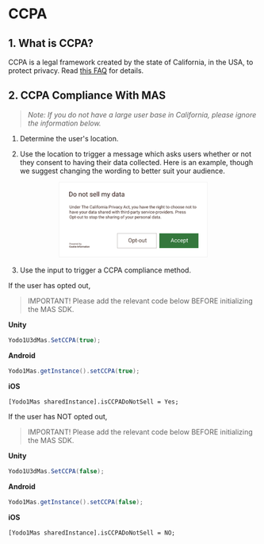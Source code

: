 # CCPA

## 1. What is CCPA?

CCPA is a legal framework created by the state of California, in the USA, to protect privacy. Read [this FAQ](https://oag.ca.gov/privacy/ccpa) for details.

## 2. CCPA Compliance With MAS
>*Note: If you do not have a large user base in California, please ignore the information below.*

1) Determine the user's location.

2) Use the location to trigger a message which asks users whether or not they consent to having their data collected. Here is an example, though we suggest changing the wording to better suit your audience.

<center class="half">
    <img src="./resource/privacy-ccpa.png" width="300"/> 
</center>

3) Use the input to trigger a CCPA compliance method.

If the user has opted out,
>IMPORTANT! Please add the relevant code below BEFORE initializing the MAS SDK.

**Unity**

```c#
Yodo1U3dMas.SetCCPA(true);
```

**Android**

```java
Yodo1Mas.getInstance().setCCPA(true);
```

**iOS**

```obj-c
[Yodo1Mas sharedInstance].isCCPADoNotSell = Yes;
```

If the user has NOT opted out,
>IMPORTANT! Please add the relevant code below BEFORE initializing the MAS SDK.

**Unity**

```c#
Yodo1U3dMas.SetCCPA(false);
```

**Android**

```java
Yodo1Mas.getInstance().setCCPA(false);
```

**iOS**

```obj-c
[Yodo1Mas sharedInstance].isCCPADoNotSell = NO;
```
